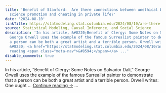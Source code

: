 ```yaml
---
title: 'Benefit of Stanford:  Are there connections between unethical behavior in
  science promotion and cheating in private life?'
date: '2024-08-10'
linkTitle: https://statmodeling.stat.columbia.edu/2024/08/10/are-there-connections-between-unethical-behavior-in-science-promotion-and-cheating-in-private-life/
source: Statistical Modeling, Causal Inference, and Social Science
description: 'In his article, &#8220;Benefit of Clergy: Some Notes on Salvador Dali,&#8221;
  George Orwell uses the example of the famous Surrealist painter to demonstrate that
  a person can be both a great artist and a terrible person. Orwell writes: One ought
  &#8230; <a href="https://statmodeling.stat.columbia.edu/2024/08/10/are-there-connections-between-unethical-behavior-in-science-promotion-and-cheating-in-private-life/">Continue
  reading <span class="meta-nav">&#8594;</span></a> ...'
disable_comments: true
---
```

In his article, &#8220;Benefit of Clergy: Some Notes on Salvador Dali,&#8221; George Orwell uses the example of the famous Surrealist painter to demonstrate that a person can be both a great artist and a terrible person. Orwell writes: One ought &#8230; <a href="https://statmodeling.stat.columbia.edu/2024/08/10/are-there-connections-between-unethical-behavior-in-science-promotion-and-cheating-in-private-life/">Continue reading <span class="meta-nav">&#8594;</span></a> ...